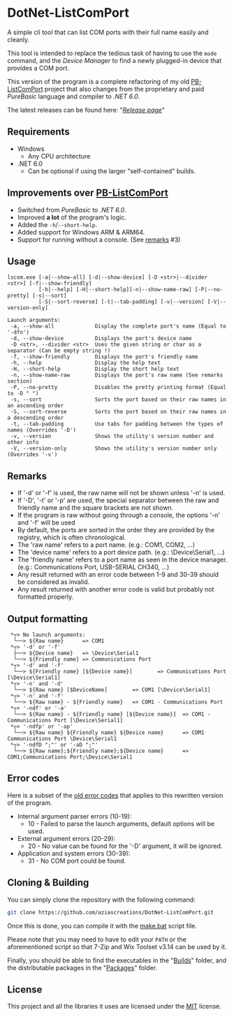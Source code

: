 # DotNet-ListComPort

A simple cli tool that can list COM ports with their full name easily and cleanly.

This tool is intended to replace the tedious task of having to use the `mode` command, and the *Device Manager* to find
a newly plugged-in device that provides a COM port.

This version of the program is a complete refactoring of my old [PB-ListComPort](https://github.com/aziascreations/PB-ListComPort)
project that also changes from the proprietary and paid *PureBasic* language and compiler to *.NET 6.0*.

The latest releases can be found here: "*[Release page](https://github.com/aziascreations/DotNet-ListComPort/releases)*"

## Requirements
* Windows
  * Any CPU architecture
* .NET 6.0
  * Can be optional if using the larger "self-contained" builds.

## Improvements over [PB-ListComPort](https://github.com/aziascreations/PB-ListComPort)
* Switched from *PureBasic* to *.NET 6.0*.
* Improved **a lot** of the program's logic.
* Added the `-h`/`--short-help`.
* Added support for Windows ARM & ARM64.
* Support for running without a console. (See [remarks](#remarks) #3)

## Usage
```
lscom.exe [-a|--show-all] [-d|--show-device] [-D <str>|--divider <str>] [-f|--show-friendly]
          [-h|--help] [-H|--short-help][-n|--show-name-raw] [-P|--no-pretty] [-s|--sort]
          [-S|--sort-reverse] [-t|--tab-padding] [-v|--version] [-V|--version-only]

Launch arguments:
 -a, --show-all             Display the complete port's name (Equal to '-dfn')
 -d, --show-device          Displays the port's device name
 -D <str>, --divider <str>  Uses the given string or char as a separator (Can be empty string !)
 -f, --show-friendly        Displays the port's friendly name
 -h, --help                 Display the help text
 -H, --short-help           Display the short help text
 -n, --show-name-raw        Displays the port's raw name (See remarks section)
 -P, --no-pretty            Disables the pretty printing format (Equal to -D " ")
 -s, --sort                 Sorts the port based on their raw names in an ascending order
 -S, --sort-reverse         Sorts the port based on their raw names in a descending order
 -t, --tab-padding          Use tabs for padding between the types of names (Overrides '-D')
 -v, --version              Shows the utility's version number and other info
 -V, --version-only         Shows the utility's version number only (Overrides '-v')
```

## Remarks
* If '-d' or '-f' is used, the raw name will not be shown unless '-n' is used.
* If '-D', '-t' or '-p' are used, the special separator between the raw and friendly name and the square brackets are not shown.
* If the program is raw without going through a console, the options '-n' and '-f' will be used
* By default, the ports are sorted in the order they are provided by the registry, which is often chronological.
* The 'raw name' refers to a port name. (e.g.: COM1, COM2, ...)
* The 'device name' refers to a port device path. (e.g.: \Device\Serial1, ...)
* The 'friendly name' refers to a port name as seen in the device manager. (e.g.: Communications Port, USB-SERIAL CH340, ...)
* Any result returned with an error code between 1-9 and 30-39 should be considered as invalid.
* Any result returned with another error code is valid but probably not formatted properly.

## Output formatting
```
 *┬> No launch arguments:
  └──> ${Raw name}      => COM1
 *┬> '-d' or '-f'
  ├──> ${Device name}   => \Device\Serial1
  └──> ${Friendly name} => Communications Port
 *┬> '-d' and '-f'
  └──> ${Friendly name} [${Device name}]        => Communications Port [\Device\Serial1]
 *┬> '-n' and '-d'
  └──> ${Raw name} [$DeviceName]        => COM1 [\Device\Serial1]
 *┬> '-n' and '-f'
  └──> ${Raw name} - ${Friendly name}   => COM1 - Communications Port
 *┬> '-ndf' or '-a'
  └──> ${Raw name} - ${Friendly name} [${Device name}]  => COM1 - Communications Port [\Device\Serial1]
 *┬> '-ndfp' or '-ap'
  └──> ${Raw name} ${Friendly name} ${Device name}      => COM1 Communications Port \Device\Serial1
 *┬> '-ndfD ";"' or '-aD ";"'
  └──> ${Raw name};${Friendly name};${Device name}      => COM1;Communications Port;\Device\Serial1
```

## Error codes
Here is a subset of the [old error codes](https://github.com/aziascreations/PB-ListComPort#error-codes) that applies to this rewritten version of the program.

* Internal argument parser errors (10-19):
    * 10 - Failed to parse the launch arguments, default options will be used.
* External argument errors (20-29):
    * 20 - No value can be found for the '-D' argument, it will be ignored.
* Application and system errors (30-39):
    * 31 - No COM port could be found.

## Cloning & Building
You can simply clone the repository with the following command:
```bash
git clone https://github.com/aziascreations/DotNet-ListComPort.git
```

Once this is done, you can compile it with the [make.bat](make.bat) script file.

Please note that you may need to have to edit your `PATH` or the aforementioned script
so that 7-Zip and Wix Toolset v3.14 can be used by it.

Finally, you should be able to find the executables in the "[Builds](Builds/)" folder,
and the distributable packages in the "[Packages](Packages/)" folder.


## License
This project and all the libraries it uses are licensed under the [MIT](LICENSE) license.
